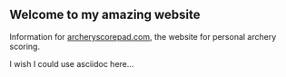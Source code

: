 ## Welcome to my amazing website

Information for [archeryscorepad.com](https://archeryscorepad.com/),
the website for personal archery scoring.

I wish I could use asciidoc here...
